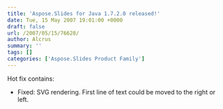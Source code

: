 ```yaml
---
title: 'Aspose.Slides for Java 1.7.2.0 released!'
date: Tue, 15 May 2007 19:01:00 +0000
draft: false
url: /2007/05/15/76628/
author: Alcrus
summary: ''
tags: []
categories: ['Aspose.Slides Product Family']
---
```


Hot fix contains:  

*   Fixed: SVG rendering. First line of text could be moved to the right or left.









